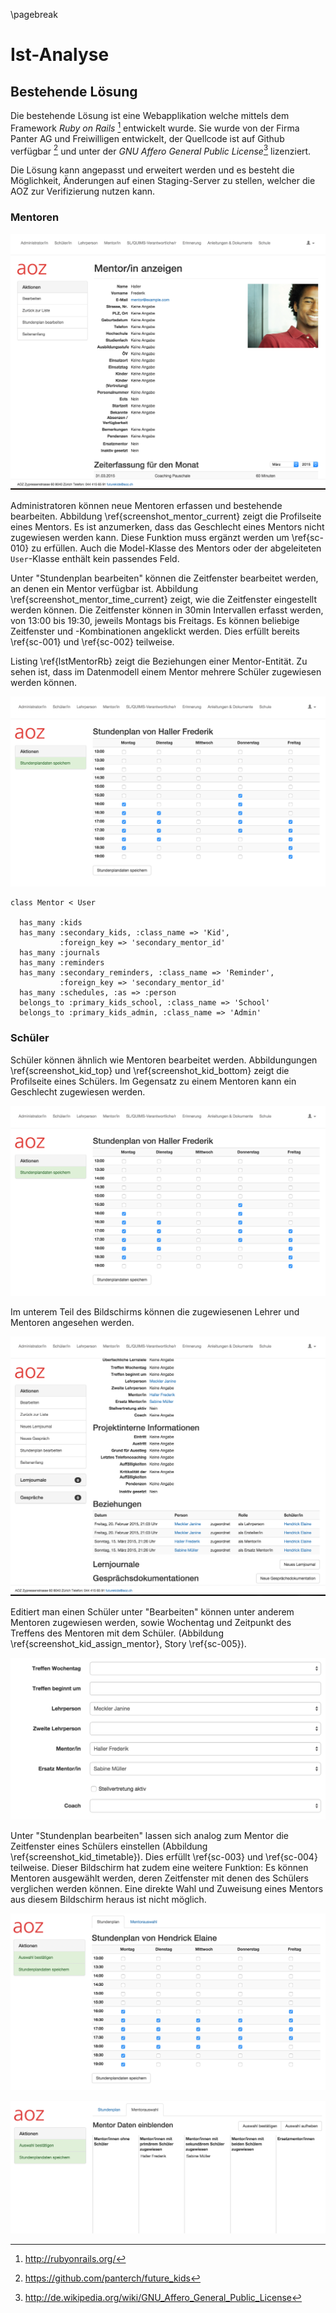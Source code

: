 \pagebreak

# Ist-Analyse

## Bestehende Lösung

Die bestehende Lösung ist eine Webapplikation welche mittels dem Framework *Ruby on Rails* [^fnRubyOnRails] entwickelt wurde. Sie wurde von der Firma Panter AG und Freiwilligen entwickelt, der Quellcode ist auf Github verfügbar [^fnFuturekidsGithub] und unter der *GNU Affero General Public License*[^fnGnuAffero] lizenziert.

Die Lösung kann angepasst und erweitert werden und es besteht die Möglichkeit, Änderungen auf einen Staging-Server zu stellen, welcher die AOZ zur Verifizierung nutzen kann.

[^fnRubyOnRails]: http://rubyonrails.org/

[^fnFuturekidsGithub]: https://github.com/panterch/future_kids

[^fnGnuAffero]: http://de.wikipedia.org/wiki/GNU_Affero_General_Public_License

### Mentoren

![Bearbeitung eines Mentors (Bestehende Lösung)\label{screenshot_mentor_current}](img/screenshot_mentor_current.png)


Administratoren können neue Mentoren erfassen und bestehende bearbeiten. Abbildung \ref{screenshot_mentor_current} zeigt die Profilseite eines Mentors. Es ist anzumerken, dass das Geschlecht eines Mentors nicht zugewiesen werden kann. Diese Funktion muss ergänzt werden um \ref{sc-010} zu erfüllen. Auch die Model-Klasse des Mentors oder der abgeleiteten `User`-Klasse enthält kein passendes Feld.

Unter "Stundenplan bearbeiten" können die Zeitfenster bearbeitet werden, an denen ein Mentor verfügbar ist. Abbildung \ref{screenshot_mentor_time_current} zeigt, wie die Zeitfenster eingestellt werden können. Die Zeitfenster können in 30min Intervallen erfasst werden, von 13:00 bis 19:30, jeweils Montags bis Freitags. Es können beliebige Zeitfenster und -Kombinationen angeklickt werden. Dies erfüllt bereits \ref{sc-001} und \ref{sc-002} teilweise.

Listing \ref{lstMentorRb} zeigt die Beziehungen einer Mentor-Entität. Zu sehen ist, dass im Datenmodell einem Mentor mehrere Schüler zugewiesen werden können.



![Editieren der Zeitfenster eines Mentors (Bestehende Lösung)\label{screenshot_mentor_time_current}](img/screenshot_mentor_time_current.png)



~~~~~{caption="Mentor-Klasse in Ruby (mentor.rb)" label=lstMentorRb}
class Mentor < User

  has_many :kids
  has_many :secondary_kids, :class_name => 'Kid',
           :foreign_key => 'secondary_mentor_id'
  has_many :journals
  has_many :reminders
  has_many :secondary_reminders, :class_name => 'Reminder',
           :foreign_key => 'secondary_mentor_id'
  has_many :schedules, :as => :person
  belongs_to :primary_kids_school, :class_name => 'School'
  belongs_to :primary_kids_admin, :class_name => 'Admin'

~~~~~




### Schüler

Schüler können ähnlich wie Mentoren bearbeitet werden. Abbildungungen \ref{screenshot_kid_top} und \ref{screenshot_kid_bottom} zeigt die Profilseite eines Schülers. Im Gegensatz zu einem Mentoren kann ein Geschlecht zugewiesen werden. 


![Schüler Profil-Seite (Bestehende Lösung)\label{screenshot_kid_top}](img/screenshot_mentor_time_current.png)

Im unterem Teil des Bildschirms können die zugewiesenen Lehrer und Mentoren angesehen werden.

![Schüler Profil-Seite - Beziehungen (Bestehende Lösung)\label{screenshot_kid_bottom}](img/screenshot_kid_bottom.png)

Editiert man einen Schüler unter "Bearbeiten" können unter anderem Mentoren zugewiesen werden, sowie Wochentag und Zeitpunkt des Treffens des Mentoren mit dem Schüler. (Abbildung \ref{screenshot_kid_assign_mentor}, Story \ref{sc-005}). 

![Zuweisen eines Mentoren zu einem Schüler (Bestehende Lösung)\label{screenshot_kid_assign_mentor}](img/screenshot_kid_assign_mentor.png)

Unter "Stundenplan bearbeiten" lassen sich analog zum Mentor die Zeitfenster eines Schülers einstellen (Abbildung \ref{screenshot_kid_timetable}). Dies erfüllt \ref{sc-003} und \ref{sc-004} teilweise. Dieser Bildschirm hat zudem eine weitere Funktion: Es können Mentoren ausgewählt werden, deren Zeitfenster mit denen des Schülers verglichen werden können. Eine direkte Wahl und Zuweisung eines Mentors aus diesem Bildschirm heraus ist nicht möglich.


![Bearbeitung des Stundenplans eines Schülers (Bestehende Lösung)\label{screenshot_kid_timetable}](img/screenshot_kid_timetable.png)

![Hier können Mentoren ausgewählt werden, deren Zeitfenster mit einem Schüler verglichen werden (Bestehende Lösung)\label{screenshot_kid_timetable_mentors}](img/screenshot_kid_timetable_mentors.png)


































